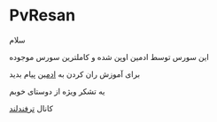 # PvResan

سلام

این سورس توسط ادمین اوپن شده و کاملترین سورس موجوده

برای آموزش ران کردن به 
<a href="http://www.telegram.me/arameshrobot">ادمین</a>
پیام بدید

یه تشکر  ویژه از دوستای خوبم    </br>

کانال
<a href="http://www.telegram.me/tarfandland">ترفندلند</a>
